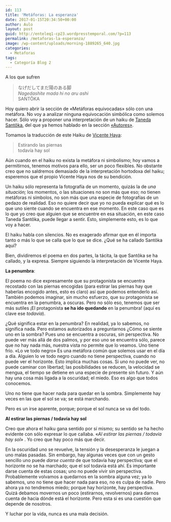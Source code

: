 ```yaml
---
id: 113
title: 'Metáforas: La esperanza'
date: 2017-01-15T20:34:50+00:00
author: Aulo
layout: post
guid: http://enteleq1-cp23.wordpresstemporal.com/?p=113
permalink: /metaforas-la-esperanza/
image: /wp-content/uploads/morning-1889265_640.jpg
categories:
  - Metaforas
tags:
  - Categoría Blog 2
---
```

A los que sufren

> なげだしてまだ陽のある脚  
> _Nagedashite mada hi no aru ashi_  
> SANTÔKA

Hoy quiero abrir la sección de «Metáforas equivocadas» sólo con una metáfora. No voy a analizar ninguna equivocación simbólica como solemos hacer. Sólo voy a proponer una interpretación de un haiku de [Taneda Santôka](http://entelequia.info/autores-taneda-santoka/), del que ya hemos hablado en la sección [«Autores»](http://entelequia.info/autores/).

Tomamos la traducción de este Haiku de [Vicente Haya](http://blogs.periodistadigital.com/elalmadelhaiku.php/2009/10/26/alargar-el-dia):

> Estirando las piernas  
> todavía hay sol

Aún cuando en el haiku no exista la metáfora ni simbolismo; hoy vamos a permitirnos, tenemos motivos para ello, ser un poco flexibles. No obstante creo que no saldremos demasiado de la interpretación hortodoxa del haiku; esperemos que el propio Vicente Haya nos de su bendición.

Un haiku sólo representa la fotografía de un momento, quizás la de _una situación;_ los momentos, o las situaciones no son más que eso; no tienen metáforas ni símbolos, no son más que una especie de fotografías de un pedazo de realidad. Eso no quiere decir que yo no pueda explicar qué es lo que uno siente cuando se encuentra en ese momento. En este caso que es lo que yo creo que alguien que se encuentre en esa situación, en este caso Taneda Santôka, puede llegar a sentir. Esto, simplemente esto, es lo que voy a hacer.

El haiku habla con silencios. No es exagerado afirmar que en él importa tanto o más lo que se calla que lo que se dice. ¿Qué se ha callado Santôka aquí?

Bien, dividiremos el poema en dos partes, la tácita, la que Santôka se ha callado, y la expresa. Siempre siguiendo la interpretación de Vicente Haya.

**La penumbra**:

El poema no dice expresamente que su protagonista se encuentra recostado con las piernas encogidas (para estirar las piernas hay que haberlas encogido antes, esto es claro) así que podemos entenderlo así. También podemos imaginar, sin mucho esfuerzo, que su protagonista se encuentra en la penumbra, a oscuras. Pero no sólo eso, tenemos que ser más sutiles ¡El protagonista **se ha ido quedando** en la penumbra! (aquí es clave ese _todavía_).

¿Qué significa estar en la penumbra? En realidad, ya lo sabemos, no significa nada. Pero estamos autorizados a preguntarnos ¿Cómo se siente uno en la sombra? Pues uno se encuentra a oscuras, sin perspectiva. No puede ver más allá de dos palmos, y por eso uno se encuentra sólo, parece que no hay nada más, nuestra vista no permite que lo veamos. Uno tiene frío. «Lo ve todo negro» Es una metáfora común que solemos usar en el día a día. Alguien lo ve todo negro cuando no tiene perspectiva, cuando no puede ver el horizonte. Esto implica muchas cosas. Si uno no puede ver, no puede caminar con libertad; las posibilidades se reducen, la velocidad se mengua, el tiempo se detiene en una especie de presente sin futuro. Y aún hay una cosa más ligada a la oscuridad; el miedo. Eso es algo que todos conocemos.

Uno no tiene que hacer nada para quedar en la sombra. Simplemente hay veces en las que el sol se va; se está marchando.

Pero es un irse aparente, porque; porque el sol nunca se va del todo.

**Al estirar las piernas / todavía hay sol**

Creo que ahora el haiku gana sentido por sí mismo; su sentido se ha hecho evidente con sólo expresar lo que callaba. «_Al estirar las piernas / todavía hay sol_» . Yo creo que hay poco más que decir.

En la oscuridad uno se revuelve, la tensión y la desesperanza le juegan a uno malas pasadas. Sin embargo, hay algunas veces que con un gesto sencillo uno puede _darse cuenta_ de que todavía hay perspectiva; que el horizonte no se ha marchado; que el sol todavía está ahí. Es importante darse cuenta de estas cosas; uno no puede vivir sin perspectiva. Probablemente volvamos a quedarnos en la sombra alguna vez; ya lo sabemos, uno no tiene que hacer nada para eso, no es culpa de nadie. Pero ahora ya no tendremos miedo; porque hay horizonte, hay perspectiva. Quizá debamos movernos un poco (estirarnos, revolvernos) para darnos cuenta de hacia dónde está el horizonte. Pero esta si es una cuestión que depende de nosotros.

Y luchar por la vida, nunca es una mala decisión.